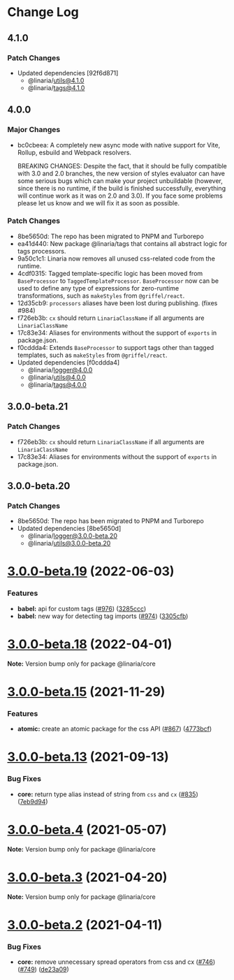 # Change Log

## 4.1.0

### Patch Changes

- Updated dependencies [92f6d871]
  - @linaria/utils@4.1.0
  - @linaria/tags@4.1.0

## 4.0.0

### Major Changes

- bc0cbeea: A completely new async mode with native support for Vite, Rollup, esbuild and Webpack resolvers.

  BREAKING CHANGES: Despite the fact, that it should be fully compatible with 3.0 and 2.0 branches, the new version of styles evaluator can have some serious bugs which can make your project unbuildable (however, since there is no runtime, if the build is finished successfully, everything will continue work as it was on 2.0 and 3.0). If you face some problems please let us know and we will fix it as soon as possible.

### Patch Changes

- 8be5650d: The repo has been migrated to PNPM and Turborepo
- ea41d440: New package @linaria/tags that contains all abstract logic for tags processors.
- 9a50c1c1: Linaria now removes all unused css-related code from the runtime.
- 4cdf0315: Tagged template-specific logic has been moved from `BaseProcessor` to `TaggedTemplateProcessor`. `BaseProcessor` now can be used to define any type of expressions for zero-runtime transformations, such as `makeStyles` from `@griffel/react`.
- 12d35cb9: `processors` aliases have been lost during publishing. (fixes #984)
- f726eb3b: `cx` should return `LinariaClassName` if all arguments are `LinariaClassName`
- 17c83e34: Aliases for environments without the support of `exports` in package.json.
- f0cddda4: Extends `BaseProcessor` to support tags other than tagged templates, such as `makeStyles` from `@griffel/react`.
- Updated dependencies [f0cddda4]
  - @linaria/logger@4.0.0
  - @linaria/utils@4.0.0
  - @linaria/tags@4.0.0

## 3.0.0-beta.21

### Patch Changes

- f726eb3b: `cx` should return `LinariaClassName` if all arguments are `LinariaClassName`
- 17c83e34: Aliases for environments without the support of `exports` in package.json.

## 3.0.0-beta.20

### Patch Changes

- 8be5650d: The repo has been migrated to PNPM and Turborepo
- Updated dependencies [8be5650d]
  - @linaria/logger@3.0.0-beta.20
  - @linaria/utils@3.0.0-beta.20

# [3.0.0-beta.19](https://github.com/callstack/linaria/compare/v3.0.0-beta.18...v3.0.0-beta.19) (2022-06-03)

### Features

- **babel:** api for custom tags ([#976](https://github.com/callstack/linaria/issues/976)) ([3285ccc](https://github.com/callstack/linaria/commit/3285ccc1d00449b78b3fc74087528cd38cbdd116))
- **babel:** new way for detecting tag imports ([#974](https://github.com/callstack/linaria/issues/974)) ([3305cfb](https://github.com/callstack/linaria/commit/3305cfb0c0f65abdacceeb7e6bad118c59f7d551))

# [3.0.0-beta.18](https://github.com/callstack/linaria/compare/v3.0.0-beta.17...v3.0.0-beta.18) (2022-04-01)

**Note:** Version bump only for package @linaria/core

# [3.0.0-beta.15](https://github.com/callstack/linaria/compare/v3.0.0-beta.14...v3.0.0-beta.15) (2021-11-29)

### Features

- **atomic:** create an atomic package for the css API ([#867](https://github.com/callstack/linaria/issues/867)) ([4773bcf](https://github.com/callstack/linaria/commit/4773bcf4b14f08cdc4d2b612654b962cdfc97eaa))

# [3.0.0-beta.13](https://github.com/callstack/linaria/compare/v3.0.0-beta.12...v3.0.0-beta.13) (2021-09-13)

### Bug Fixes

- **core:** return type alias instead of string from `css` and `cx` ([#835](https://github.com/callstack/linaria/issues/835)) ([7eb9d94](https://github.com/callstack/linaria/commit/7eb9d94dc2d9d79f7be0159c43fa5d71c96d7182))

# [3.0.0-beta.4](https://github.com/callstack/linaria/compare/v3.0.0-beta.3...v3.0.0-beta.4) (2021-05-07)

**Note:** Version bump only for package @linaria/core

# [3.0.0-beta.3](https://github.com/callstack/linaria/compare/v3.0.0-beta.2...v3.0.0-beta.3) (2021-04-20)

**Note:** Version bump only for package @linaria/core

# [3.0.0-beta.2](https://github.com/callstack/linaria/compare/v3.0.0-beta.1...v3.0.0-beta.2) (2021-04-11)

### Bug Fixes

- **core:** remove unnecessary spread operators from css and cx ([#746](https://github.com/callstack/linaria/issues/746)) ([#749](https://github.com/callstack/linaria/issues/749)) ([de23a09](https://github.com/callstack/linaria/commit/de23a0926c2583db01e7df5ea9a134f5910f96a1))

